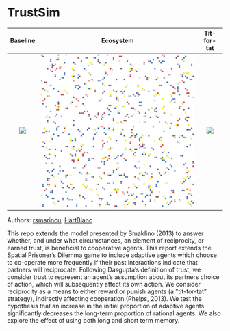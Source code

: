 # TrustSim

Baseline                   |  Ecosystem                |  Tit-for-tat
:-------------------------:|:-------------------------:|:-------------------------:
![](img/smaldino.gif)      |  ![](img/ecosystem.gif)   | ![](img/tit-for-tat.gif)

Authors: [rsmarincu](https://github.com/rsmarincu), [HartBlanc](https://github.com/HartBlanc)

This repo extends the model presented by Smaldino (2013) to answer whether, and under what circumstances, an element of reciprocity, or earned trust, is beneficial to cooperative agents. This report extends the Spatial Prisoner’s Dilemma game to include adaptive agents which choose to co-operate more frequently if their past interactions indicate that partners will reciprocate. Following Dasgupta’s definition of trust, we consider trust to represent an agent’s assumption about its partners choice of action, which will subsequently affect its own action. We consider reciprocity as a means to either reward or punish agents (a ”tit-for-tat” strategy), indirectly affecting cooperation (Phelps, 2013). We test the hypothesis that an increase in the initial proportion of adaptive agents significantly decreases the long-term proportion of rational agents. We also explore the effect of using both long and short term memory.


